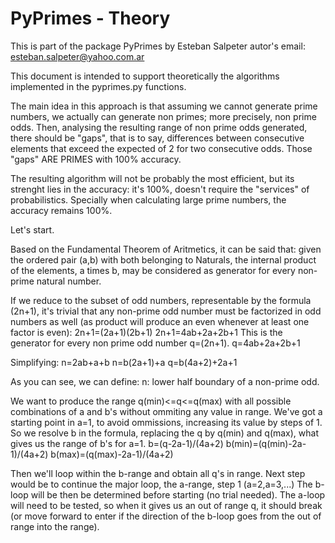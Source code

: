 # PyPrimes - Theory
This is part of the package PyPrimes by Esteban Salpeter
autor's email: esteban.salpeter@yahoo.com.ar

This document is intended to support theoretically the algorithms implemented
in the pyprimes.py functions.

The main idea in this approach is that assuming we cannot generate prime
numbers, we actually can generate non primes; more precisely, non prime odds.
Then, analysing the resulting range of non prime odds generated, there should be
"gaps", that is to say, differences between consecutive elements that exceed the
expected of 2 for two consecutive odds. Those "gaps" ARE PRIMES with 100%
accuracy.

The resulting algorithm will not be probably the most efficient, but its
strenght lies in the accuracy: it's 100%, doesn't require the "services" of 
probabilistics. Specially when calculating large prime numbers, the accuracy
remains 100%.

Let's start.

Based on the Fundamental Theorem of Aritmetics, it can be said that:
given the ordered pair (a,b) with both belonging to Naturals, the internal
product of the elements, a times b, may be considered as generator for every
non-prime natural number.

If we reduce to the subset of odd numbers, representable by the formula
(2n+1), it's trivial that any non-prime odd number must be factorized in odd
numbers as well (as product will produce an even whenever at least one factor
is even):
2n+1=(2a+1)(2b+1)
2n+1=4ab+2a+2b+1
This is the generator for every non prime odd number q=(2n+1).
q=4ab+2a+2b+1

Simplifying:
n=2ab+a+b
n=b(2a+1)+a
q=b(4a+2)+2a+1

As you can see, we can define:
n: lower half boundary of a non-prime odd.

We want to produce the range q(min)<=q<=q(max) with all possible combinations
of a and b's without ommiting any value in range.
We've got a starting point in a=1, to avoid ommissions, increasing its value
by steps of 1.
So we resolve b in the formula, replacing the q by q(min) and q(max), what
gives us the range of b's for a=1.
b=(q-2a-1)/(4a+2)
b(min)=(q(min)-2a-1)/(4a+2)
b(max)=(q(max)-2a-1)/(4a+2)

Then we'll loop within the b-range and obtain all q's in range.
Next step would be to continue the major loop, the a-range, step 1 (a=2,a=3,...)
The b-loop will be then be determined before starting (no trial needed).
The a-loop will need to be tested, so when it gives us an out of range q, it
should break (or move forward to enter if the direction of the b-loop goes
from the out of range into the range).
